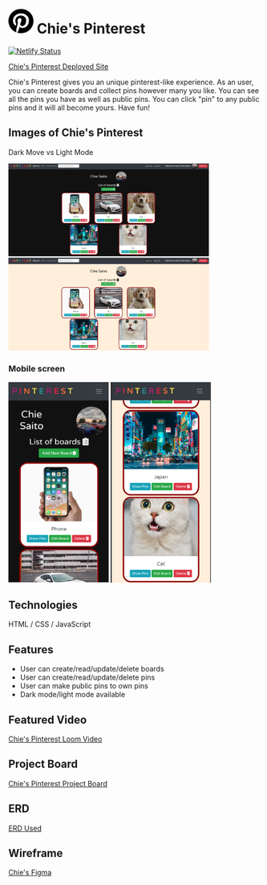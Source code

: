 # <img src="src/images/pinterest-brands.svg" width="50" height="50"> Chie's Pinterest

[![Netlify Status](https://api.netlify.com/api/v1/badges/dcaa2b1e-3dfd-4912-96a8-1f0331b2b8c2/deploy-status)](https://app.netlify.com/sites/cs-pinterest/deploys)

<a href="https://cs-pinterest.netlify.app/" target="_blank">Chie's Pinterest Deployed Site</a>

Chie's Pinterest gives you an unique pinterest-like experience. As an user, you can create boards and collect pins however many you like. You can see all the pins you have as well as public pins. You can click "pin" to any public pins and it will all become yours. Have fun!

## Images of Chie's Pinterest
Dark Move vs Light Mode

<p float="left">
  <img src="src/images/pinterest.png" width="400">
  <img src="src/images/pinterestLight.png" width="400">
</p>

### Mobile screen
<p float="left">
  <img src="src/images/pinterest-phone.png" width="200" height="400">
  <img src="src/images/pinterest-phone-light.png" width="200" height="400">
</p>

## Technologies
HTML / CSS / JavaScript

## Features
<ul>
  <li>User can create/read/update/delete boards</li>
  <li>User can create/read/update/delete pins</li>
  <li>User can make public pins to own pins</li>
  <li>Dark mode/light mode available</li>
</ul>

## Featured Video
<a href="https://www.loom.com/share/068002d207a8488a9120f3a8888f4ef0" target="_blank">Chie's Pinterest Loom Video</a>

## Project Board
<a href="https://github.com/chiestroud/ASSIGNMENT-Firebase-Pinterest/projects/1" target="_blank">Chie's Pinterest Project Board</a>

## ERD
<a href="https://dbdiagram.io/d/60405bb9fcdcb6230b227f18" target="_blank">ERD Used</a>

## Wireframe
<a href="https://www.figma.com/file/7fWlyA3kfMRzDoZQ0qu1P4/Pinterest?node-id=0%3A1" target="_blank">Chie's Figma</a>
